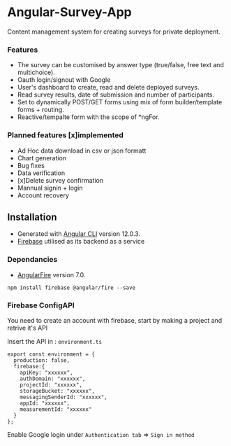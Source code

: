 
# Angular-Survey-App
Content management system for creating surveys for private deployment. 

### Features 
* The survey can be customised by answer type (true/false, free text and multichoice). 
* Oauth login/signout with Google 
* User's dashboard to create, read and delete deployed surveys.
* Read survey results, date of submission and number of participants.
* Set to dynamically POST/GET forms using mix of form builder/template forms + routing.
* Reactive/tempalte form with the scope of *ngFor.


### Planned features [x]implemented
* Ad Hoc data download in csv or json formatt 
* Chart generation 
* Bug fixes
* Data verification 
* [x]Delete survey confirmation 
* Mannual signin + login 
* Account recovery 

## Installation
* Generated with [Angular CLI](https://github.com/angular/angular-cli) version 12.0.3.
* [Firebase](https://firebase.google.com/) utilised as its backend as a service
### Dependancies
* [AngularFire](https://github.com/angular/angularfire) version 7.0.
```
npm install firebase @angular/fire --save
```

### Firebase ConfigAPI

You need to create an account with firebase, start by making a project and retrive it's API

Insert the API in : ```environment.ts```

```
export const environment = {
  production: false,
  firebase:{
    apiKey: "xxxxxx",
    authDomain: "xxxxxx",
    projectId: "xxxxxx",
    storageBucket: "xxxxxx",
    messagingSenderId: "xxxxxx",
    appId: "xxxxxx",
    measurementId: "xxxxxx"
  }
};
```
Enable Google login under `Authentication tab` => `Sign in method`

